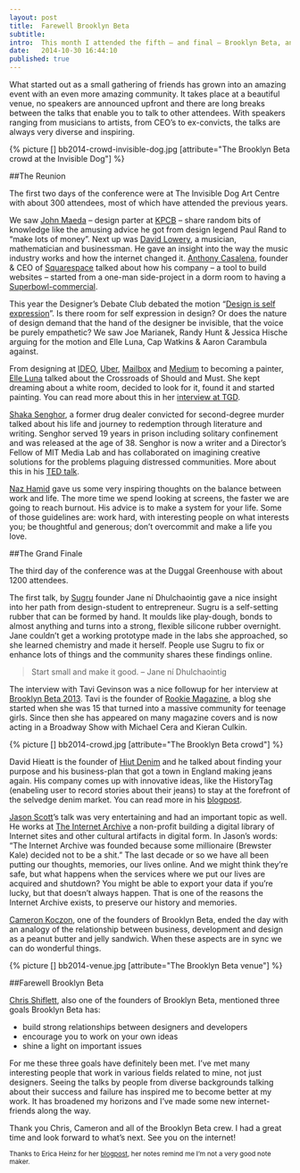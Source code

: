 ```yaml
---
layout: post
title:  Farewell Brooklyn Beta
subtitle:
intro:	This month I attended the fifth – and final – Brooklyn Beta, an annual gathering of some of the friendliest folks on the web.
date:   2014-10-30 16:44:10
published: true
---
```


What started out as a small gathering of friends has grown into an amazing event with an even more amazing community. It takes place at a beautiful venue, no speakers are announced upfront and there are long breaks between the talks that enable you to talk to other attendees. With speakers ranging from musicians to artists, from CEO’s to ex-convicts, the talks are always very diverse and inspiring.


{% picture [] bb2014-crowd-invisible-dog.jpg [attribute="The Brooklyn Beta crowd at the Invisible Dog"] %}


##The Reunion

The first two days of the conference were at The Invisible Dog Art Centre with about 300 attendees, most of which have attended the previous years.

We saw <a href="http://en.wikipedia.org/wiki/John_Maeda" target="_blank">John Maeda</a> – design parter at <a href="http://www.kpcb.com/" target="_blank">KPCB</a> – share random bits of knowledge like the amusing advice he got from design legend Paul Rand to “make lots of money”. Next up was <a href="http://en.wikipedia.org/wiki/David_Lowery_(musician)" target="_blank">David Lowery</a>, a musician, mathematician and businessman. He gave an insight into the way the music industry works and how the internet changed it. <a href="https://twitter.com/acasalena" target="_blank">Anthony Casalena</a>, founder & CEO of <a href="http://www.shakasenghor.com/" target="_blank">Squarespace</a> talked about how his company – a tool to build websites – started from a one-man side-project in a dorm room to having a <a href="https://www.youtube.com/watch?v=AZnUG0EFPkU" target="_blank">Superbowl-commercial</a>. 

This year the Designer’s Debate Club debated the motion “<a href="http://designersdebateclub.com/session-six/" target="_blank">Design is self expression</a>”. Is there room for self expression in design? Or does the nature of design demand that the hand of the designer be invisible, that the voice be purely empathetic? We saw Joe Marianek, Randy Hunt & Jessica Hische arguing for the motion and Elle Luna, Cap Watkins & Aaron Carambula against. 

From designing at <a href="http://www.ideo.com/" target="_blank">IDEO</a>, <a href="">Uber</a>, <a href="http://www.mailboxapp.com/" target="_blank">Mailbox</a> and <a href="https://medium.com/" target="_blank">Medium</a> to becoming a painter, <a href="http://elleluna.com/" target="_blank">Elle Luna</a> talked about the Crossroads of Should and Must. She kept dreaming about a white room, decided to look for it, found it and started painting. You can read more about this in her <a href="https://thegreatdiscontent.com/interview/elle-luna" target="_blank">interview at TGD</a>.

<a href="http://www.shakasenghor.com/" target="_blank">Shaka Senghor</a>, a former drug dealer convicted for second-degree murder talked about his life and journey to redemption through literature and writing. Senghor served 19 years in prison including solitary confinement and was released at the age of 38. Senghor is now a writer and a Director’s Fellow of MIT Media Lab and has collaborated on imagining creative solutions for the problems plaguing distressed communities. More about this in his <a href="https://www.ted.com/talks/shaka_senghor_why_your_worst_deeds_don_t_define_you" target="_blank">TED talk</a>.

<a href="http://nazhamid.com/" target="_blank">Naz Hamid</a> gave us some very inspiring thoughts on the balance between work and life. The more time we spend looking at screens, the faster we are going to reach burnout. His advice is to make a system for your life. Some of those guidelines are: work hard, with interesting people on what interests you; be thoughtful and generous; don’t overcommit and make a life you love. 


##The Grand Finale

The third day of the conference was at the Duggal Greenhouse with about 1200 attendees.

The first talk, by <a href="http://sugru.com/" target="_blank">Sugru</a> founder Jane ní Dhulchaointig gave a nice insight into her path from design-student to entrepreneur. Sugru is a self-setting rubber that can be formed by hand. It moulds like play-dough, bonds to almost anything and turns into a strong, flexible silicone rubber overnight. Jane couldn’t get a working prototype made in the labs she approached, so she learned chemistry and made it herself. People use Sugru to fix or enhance lots of things and the community shares these findings online. 

> Start small and make it good.
– Jane ní Dhulchaointig

The interview with Tavi Gevinson was a nice followup for her interview at <a href="https://medium.com/@jpkoudstaal/brooklyn-beta-2013-bda8fec41ac" target="_blank">Brooklyn Beta 2013</a>. Tavi is the founder of <a href="http://www.rookiemag.com/" target="_blank">Rookie Magazine</a>, a blog she started when she was 15 that turned into a massive community for teenage girls. Since then she has appeared on many magazine covers and is now acting in a Broadway Show with Michael Cera and Kieran Culkin. 

{% picture [] bb2014-crowd.jpg [attribute="The Brooklyn Beta crowd"] %}

David Hieatt is the founder of <a href="http://hiutdenim.co.uk/" target="_blank">Hiut Denim</a> and he talked about finding your purpose and his business-plan that got a town in England making jeans again. His company comes up with innovative ideas, like the HistoryTag (enabeling user to record stories about their jeans) to stay at the forefront of the selvedge denim market. You can read more in his <a href="https://medium.com/small-giants/your-dreams-should-scare-you-fd1b6f0bbd7d" target="_blank">blogpost</a>.

<a href="http://ascii.textfiles.com/" target="_blank">Jason Scott</a>’s talk was very entertaining and had an important topic as well. He works at <a href="https://archive.org/" target="_blank">The Internet Archive</a> a non-profit building a digital library of Internet sites and other cultural artifacts in digital form. In Jason’s words: “The Internet Archive was founded because some millionaire (Brewster Kale) decided not to be a shit.” The last decade or so we have all been putting our thoughts, memories, our lives online. And we might think they’re safe, but what happens when the services where we put our lives are acquired and shutdown? You might be able to export your data if you’re lucky, but that doesn’t always happen. That is one of the reasons the Internet Archive exists, to preserve our history and memories. 

<a href="https://twitter.com/FictiveCameron" target="_blank">Cameron Koczon</a>, one of the founders of Brooklyn Beta, ended the day with an analogy of the relationship between business, development and design as a peanut butter and jelly sandwich. When these aspects are in sync we can do wonderful things. 

{% picture [] bb2014-venue.jpg [attribute="The Brooklyn Beta venue"] %}


##Farewell Brooklyn Beta

<a href="http://shiflett.org/blog/2014/oct/brooklyn-beta-opening-remarks" target="_blank">Chris Shiflett</a>, also one of the founders of Brooklyn Beta, mentioned three goals Brooklyn Beta has: 
<ul>
<li>build strong relationships between designers and developers</li>
<li>encourage you to work on your own ideas</li>
<li>shine a light on important issues</li>
</ul>

For me these three goals have definitely been met. I’ve met many interesting people that work in various fields related to mine, not just designers. Seeing the talks by people from diverse backgrounds talking about their success and failure has inspired me to become better at my work. It has broadened my horizons and I’ve made some new internet-friends along the way.

Thank you Chris, Cameron and all of the Brooklyn Beta crew. I had a great time and look forward to what’s next. See you on the internet!


<small>Thanks to Erica Heinz for her <a href="http://www.ericaheinz.com/notes/brooklyn-beta-5/" target="_blank">blogpost</a>, her notes remind me I’m not a very good note maker.</small>
